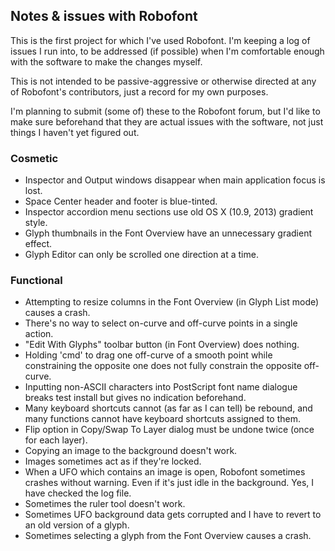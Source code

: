 ## Notes & issues with Robofont

This is the first project for which I've used Robofont. I'm keeping a log of issues I run into, to be addressed (if possible) when I'm comfortable enough with the software to make the changes myself.

This is not intended to be passive-aggressive or otherwise directed at any of Robofont's contributors, just a record for my own purposes.

I'm planning to submit (some of) these to the Robofont forum, but I'd like to make sure beforehand that they are actual issues with the software, not just things I haven't yet figured out.

### Cosmetic
- Inspector and Output windows disappear when main application focus is lost.
- Space Center header and footer is blue-tinted.
- Inspector accordion menu sections use old OS X (10.9, 2013) gradient style.
- Glyph thumbnails in the Font Overview have an unnecessary gradient effect.
- Glyph Editor can only be scrolled one direction at a time.

### Functional
- Attempting to resize columns in the Font Overview (in Glyph List mode) causes a crash.
- There's no way to select on-curve and off-curve points in a single action.
- "Edit With Glyphs" toolbar button (in Font Overview) does nothing.
- Holding 'cmd' to drag one off-curve of a smooth point while constraining the opposite one does not fully constrain the opposite off-curve.
- Inputting non-ASCII characters into PostScript font name dialogue breaks test install but gives no indication beforehand.
- Many keyboard shortcuts cannot (as far as I can tell) be rebound, and many functions cannot have keyboard shortcuts assigned to them.
- Flip option in Copy/Swap To Layer dialog must be undone twice (once for each layer).
- Copying an image to the background doesn't work.
- Images sometimes act as if they're locked.
- When a UFO which contains an image is open, Robofont sometimes crashes without warning. Even if it's just idle in the background. Yes, I have checked the log file.
- Sometimes the ruler tool doesn't work.
- Sometimes UFO background data gets corrupted and I have to revert to an old version of a glyph.
- Sometimes selecting a glyph from the Font Overview causes a crash.